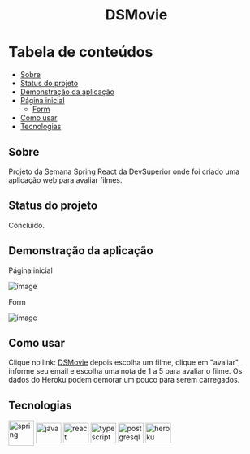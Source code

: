 <h1 align="center">DSMovie</h1>


Tabela de conteúdos
=================
<!--ts-->
   * [Sobre](#Sobre)
   * [Status do projeto](#status-do-projeto)
   * [Demonstração da aplicação](#Demonstração-da-aplicação)
   * [Página inicial](#Página-inicial)
        * [Form](#Form) 
   * [Como usar](#como-usar)
   * [Tecnologias](#tecnologias)
<!--te-->

<h2>Sobre</h2>
<p>Projeto da Semana Spring React da DevSuperior onde foi criado uma aplicação web para avaliar filmes.</p>

<h2>Status do projeto</h2>
Concluido.

<h2>Demonstração da aplicação</h2>

Página inicial

![image](https://user-images.githubusercontent.com/33943534/149643930-713a02ce-e352-46eb-b327-0522fb2e4136.png)

Form

![image](https://user-images.githubusercontent.com/33943534/149643941-980b7e1b-68fd-49ea-af68-3d30483a72a9.png)


<h2>Como usar</h2>
<p>Clique no link: <a href="https://dsmovie-lillow.netlify.app">DSMovie</a> depois escolha um filme, clique em "avaliar", informe seu email e escolha uma nota de 1 a 5 para avaliar o filme. Os dados do Heroku podem demorar um pouco para serem carregados.</p>

<h2>Tecnologias</h2>
<div>
  <img align="center" alt="spring" pringheight="40" width="50" src="https://cdn.jsdelivr.net/gh/devicons/devicon/icons/spring/spring-original-wordmark.svg" />
  <img align="center" alt="java" height="40" width="50" src="https://cdn.jsdelivr.net/gh/devicons/devicon/icons/java/java-original-wordmark.svg" />
  <img align="center" alt="react" height="40" width="50" src="https://cdn.jsdelivr.net/gh/devicons/devicon/icons/react/react-original-wordmark.svg">
  <img align="center" alt="typescript" height="40" width="50" src="https://cdn.jsdelivr.net/gh/devicons/devicon/icons/typescript/typescript-original.svg" />
  <img align="center" alt="postgresql" height="40" width="50" src="https://cdn.jsdelivr.net/gh/devicons/devicon/icons/postgresql/postgresql-plain-wordmark.svg" />
  <img align="center" alt="heroku" height="40" width="50" src="https://cdn.jsdelivr.net/gh/devicons/devicon/icons/heroku/heroku-plain-wordmark.svg" />
</div>
